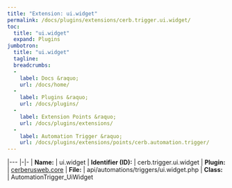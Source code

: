 ```yaml
---
title: "Extension: ui.widget"
permalink: /docs/plugins/extensions/cerb.trigger.ui.widget/
toc:
  title: "ui.widget"
  expand: Plugins
jumbotron:
  title: "ui.widget"
  tagline: 
  breadcrumbs:
  -
    label: Docs &raquo;
    url: /docs/home/
  -
    label: Plugins &raquo;
    url: /docs/plugins/
  -
    label: Extension Points &raquo;
    url: /docs/plugins/extensions/
  -
    label: Automation Trigger &raquo;
    url: /docs/plugins/extensions/points/cerb.automation.trigger/
---
```


|---
|-|-
| **Name:** | ui.widget
| **Identifier (ID):** | cerb.trigger.ui.widget
| **Plugin:** | [cerberusweb.core](/docs/plugins/cerberusweb.core/)
| **File:** | api/automations/triggers/ui.widget.php
| **Class:** | AutomationTrigger_UiWidget

